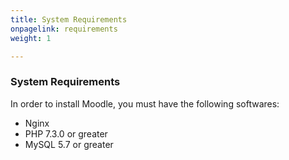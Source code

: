 ```yaml
---
title: System Requirements
onpagelink: requirements
weight: 1

---
```


### **System Requirements**

In order to install Moodle, you must have the following softwares:

- Nginx
- PHP 7.3.0 or greater
- MySQL 5.7 or greater
 